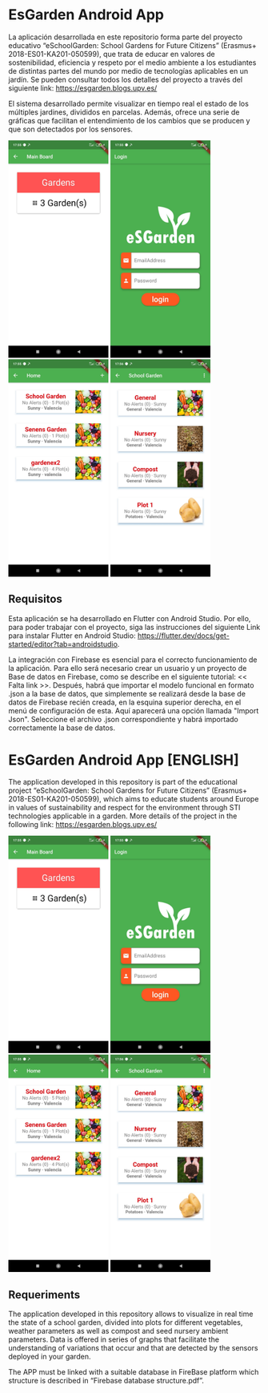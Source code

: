 # EsGarden Android App

La aplicación desarrollada en este repositorio forma parte del proyecto educativo  “eSchoolGarden: School Gardens for Future Citizens” (Erasmus+ 2018-ES01-KA201-050599), que trata de educar en valores de sostenibilidad, eficiencia y respeto por el medio ambiente a los estudiantes de distintas partes del mundo por medio de tecnologías aplicables en un jardín. Se pueden consultar todos los detalles del proyecto a través del siguiente link: https://esgarden.blogs.upv.es/

El sistema desarrollado permite visualizar en tiempo real el estado de los múltiples jardines, divididos en parcelas. Además, ofrece una serie de gráficas que facilitan el entendimiento de los cambios que se producen y que son detectados por los sensores. 

<img src="images/Capt1.jpeg" width=200>     <img src="images/Capt2.jpeg" width=200>       <img src="images/Capt3.jpeg" width=200>       <img src="images/Capt4.jpeg" width=200>


## Requisitos

Esta aplicación se ha desarrollado en Flutter con Android Studio. Por ello, para poder trabajar con el proyecto, siga las instrucciones del siguiente Link para instalar Flutter en Android Studio: https://flutter.dev/docs/get-started/editor?tab=androidstudio.

La integración con Firebase es esencial para el correcto funcionamiento de la aplicación. Para ello será necesario crear un usuario y un proyecto de Base de datos en Firebase, como se describe en el siguiente tutorial: << Falta link >>. Después, habrá que importar el modelo funcional en formato .json a la base de datos, que simplemente se realizará desde la base de datos de Firebase recién creada, en la esquina superior derecha, en el menú de configuración de esta. Aquí aparecerá una opción llamada "Import Json". Seleccione el archivo .json correspondiente y habrá importado correctamente la base de datos.


# EsGarden Android App [ENGLISH]

The application developed in this repository is part of the educational project “eSchoolGarden: School Gardens for Future Citizens” (Erasmus+ 2018-ES01-KA201-050599), which aims to educate students around Europe in values of sustainability and respect for the environment through STI technologies applicable in a garden. More details of the project in the following link: https://esgarden.blogs.upv.es/

<img src="images/Capt1.jpeg" width=200>     <img src="images/Capt2.jpeg" width=200>       <img src="images/Capt3.jpeg" width=200>       <img src="images/Capt4.jpeg" width=200>


## Requeriments

The application developed in this repository allows to visualize in real time the state of a school garden, divided into plots for different vegetables, weather parameters as well as compost and seed nursery ambient parameters. Data is offered in series of graphs that facilitate the understanding of variations that occur and that are detected by the sensors deployed in your garden.

The APP must be linked with a suitable database in FireBase platform which structure is described in “Firebase database structure.pdf”.
